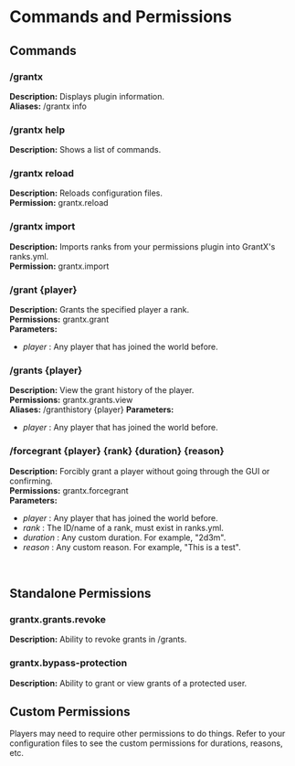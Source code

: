 # Commands and Permissions

## Commands
### /grantx
**Description:** Displays plugin information.</br>
**Aliases:** /grantx info

### /grantx help
**Description:** Shows a list of commands.

### /grantx reload
**Description:** Reloads configuration files.</br>
**Permission:** grantx.reload

### /grantx import
**Description:** Imports ranks from your permissions plugin into GrantX's ranks.yml.</br>
**Permission:** grantx.import

### /grant {player}
**Description:** Grants the specified player a rank.</br>
**Permissions:** grantx.grant</br>
**Parameters:**
- *player* : Any player that has joined the world before.

### /grants {player}
**Description:** View the grant history of the player.</br>
**Permissions:** grantx.grants.view</br>
**Aliases:** /granthistory {player}
**Parameters:**
- *player* : Any player that has joined the world before.

### /forcegrant {player} {rank} {duration} {reason}
**Description:** Forcibly grant a player without going through the GUI or confirming.</br>
**Permissions:** grantx.forcegrant</br>
**Parameters:**
- *player* : Any player that has joined the world before.
- *rank* : The ID/name of a rank, must exist in ranks.yml.
- *duration* : Any custom duration. For example, "2d3m".
- *reason* : Any custom reason. For example, "This is a test".
</br>

## Standalone Permissions

### grantx.grants.revoke
**Description:** Ability to revoke grants in /grants.

### grantx.bypass-protection
**Description:** Ability to grant or view grants of a protected user.
</br>

## Custom Permissions
Players may need to require other permissions to do things. Refer to your configuration files to see the custom permissions for durations, reasons, etc.
